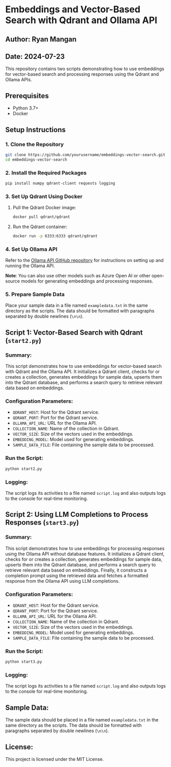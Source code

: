 # Embeddings and Vector-Based Search with Qdrant and Ollama API

## Author: Ryan Mangan
## Date: 2024-07-23

This repository contains two scripts demonstrating how to use embeddings for vector-based search and processing responses using the Qdrant and Ollama APIs.

## Prerequisites

- Python 3.7+
- Docker

## Setup Instructions

### 1. Clone the Repository

```bash
git clone https://github.com/yourusername/embeddings-vector-search.git
cd embeddings-vector-search
```

### 2. Install the Required Packages

```bash
pip install numpy qdrant-client requests logging
```

### 3. Set Up Qdrant Using Docker

1. Pull the Qdrant Docker image:
    ```bash
    docker pull qdrant/qdrant
    ```

2. Run the Qdrant container:
    ```bash
    docker run -p 6333:6333 qdrant/qdrant
    ```

### 4. Set Up Ollama API

Refer to the [Ollama API GitHub repository](https://github.com/ollama/ollama) for instructions on setting up and running the Ollama API.

**Note**: You can also use other models such as Azure Open AI or other open-source models for generating embeddings and processing responses.

### 5. Prepare Sample Data

Place your sample data in a file named `exampledata.txt` in the same directory as the scripts. The data should be formatted with paragraphs separated by double newlines (`\n\n`).

## Script 1: Vector-Based Search with Qdrant (`start2.py`)

### Summary:
This script demonstrates how to use embeddings for vector-based search with Qdrant and the Ollama API. It initializes a Qdrant client, checks for or creates a collection, generates embeddings for sample data, upserts them into the Qdrant database, and performs a search query to retrieve relevant data based on embeddings.

### Configuration Parameters:
- `QDRANT_HOST`: Host for the Qdrant service.
- `QDRANT_PORT`: Port for the Qdrant service.
- `OLLAMA_API_URL`: URL for the Ollama API.
- `COLLECTION_NAME`: Name of the collection in Qdrant.
- `VECTOR_SIZE`: Size of the vectors used in the embeddings.
- `EMBEDDING_MODEL`: Model used for generating embeddings.
- `SAMPLE_DATA_FILE`: File containing the sample data to be processed.

### Run the Script:

```bash
python start2.py
```

### Logging:
The script logs its activities to a file named `script.log` and also outputs logs to the console for real-time monitoring.

## Script 2: Using LLM Completions to Process Responses (`start3.py`)

### Summary:
This script demonstrates how to use embeddings for processing responses using the Ollama API without database features. It initializes a Qdrant client, checks for or creates a collection, generates embeddings for sample data, upserts them into the Qdrant database, and performs a search query to retrieve relevant data based on embeddings. Finally, it constructs a completion prompt using the retrieved data and fetches a formatted response from the Ollama API using LLM completions.

### Configuration Parameters:
- `QDRANT_HOST`: Host for the Qdrant service.
- `QDRANT_PORT`: Port for the Qdrant service.
- `OLLAMA_API_URL`: URL for the Ollama API.
- `COLLECTION_NAME`: Name of the collection in Qdrant.
- `VECTOR_SIZE`: Size of the vectors used in the embeddings.
- `EMBEDDING_MODEL`: Model used for generating embeddings.
- `SAMPLE_DATA_FILE`: File containing the sample data to be processed.

### Run the Script:

```bash
python start3.py
```

### Logging:
The script logs its activities to a file named `script.log` and also outputs logs to the console for real-time monitoring.

## Sample Data:
The sample data should be placed in a file named `exampledata.txt` in the same directory as the scripts. The data should be formatted with paragraphs separated by double newlines (`\n\n`).

## License:
This project is licensed under the MIT License.


